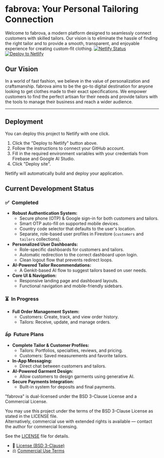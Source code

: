 <!-- ─────────────────────────────────────────────────────────────────────────────
   fabrova— Copyright (c) 2025 Ashish Vasant Yesale (ashishyesale007@gmail.com)
   SPDX-License-Identifier: BSD-3-Clause OR Proprietary
   fabrova is dual-licensed under the BSD 3-Clause License and a Commercial License.
   - 📜 [License (BSD 3-Clause)](https://github.com/AshishYesale7/Stitcher/LICENSE)
- ⚖️ [Commercial Use Terms](https://github.com/AshishYesale7/Stitcher/COMMERCIAL_TERMS.md)
  
   This file is part of the "fabrova" Project.
  
   ─────────────────────────────────────────────────────────────────────────────
   Licensing:
   -----------
  
  
     Licensed under the BSD 3-Clause License or a Commercial License.          
     You may use this file under the terms of either license as specified in: 
  
        - BSD 3-Clause License (see ./LICENSE)                           
        - Commercial License (see ./COMMERCIAL_TERMS.md or contact legal@your.org)  
  
     Redistribution and use in source and binary forms, with or without       
     modification, are permitted under the BSD license provided that the      
     following conditions are met:                                            
  
       * Redistributions of source code must retain the above copyright       
         notice, this list of conditions and the following disclaimer.       
       * Redistributions in binary form must reproduce the above copyright    
         notice, this list of conditions and the following disclaimer in the  
         documentation and/or other materials provided with the distribution. 
       * Neither the name of the project nor the names of its contributors    
         may be used to endorse or promote products derived from this         
         software without specific prior written permission.                  
  
     THIS SOFTWARE IS PROVIDED BY THE COPYRIGHT HOLDERS AND CONTRIBUTORS "AS  
     IS" AND ANY EXPRESS OR IMPLIED WARRANTIES, INCLUDING, BUT NOT LIMITED    
     TO, THE IMPLIED WARRANTIES OF MERCHANTABILITY AND FITNESS FOR A          
     PARTICULAR PURPOSE ARE DISCLAIMED. IN NO EVENT SHALL THE COPYRIGHT OWNER 
     OR CONTRIBUTORS BE LIABLE FOR ANY DIRECT, INDIRECT, INCIDENTAL, SPECIAL, 
     EXEMPLARY, OR CONSEQUENTIAL DAMAGES (INCLUDING, BUT NOT LIMITED TO,      
     PROCUREMENT OF SUBSTITUTE GOODS OR SERVICES; LOSS OF USE, DATA, OR       
     PROFITS; OR BUSINESS INTERRUPTION) HOWEVER CAUSED AND ON ANY THEORY OF   
   LIABILITY, WHETHER IN CONTRACT, STRICT LIABILITY, OR TORT (INCLUDING     
     NEGLIGENCE OR OTHERWISE) ARISING IN ANY WAY OUT OF THE USE OF THIS       
     SOFTWARE, EVEN IF ADVISED OF THE POSSIBILITY OF SUCH DAMAGE.  
  
   By using this software, you agree to be bound by the terms of either license.
  
   Alternatively, commercial use with extended rights is available — contact the author for commercial licensing.
  
   ─────────────────────────────────────────────────────────────────────────────
   Contributor Guidelines:
   ------------------------
   Contributions are welcome under the terms of the Developer Certificate of Origin (DCO).
   All contributors must certify that they have the right to submit the code and agree to
   release it under the above license terms.
  
   Contributions must:
     - Be original or appropriately attributed
     - Include clear documentation and test cases where applicable
     - Respect the coding and security guidelines defined in CONTRIBUTING.md
  
   ─────────────────────────────────────────────────────────────────────────────
   Terms of Use and Disclaimer:
   -----------------------------
   This software is provided "as is", without any express or implied warranty.
   In no event shall the authors, contributors, or copyright holders
   be held liable for any damages arising from the use of this software.
  
   Use of this software in critical systems (e.g., medical, nuclear, safety)
   is entirely at your own risk unless specifically licensed for such purposes.
  
   ─────────────────────────────────────────────────────────────────────────────
-->
 

# fabrova: Your Personal Tailoring Connection

Welcome to fabrova, a modern platform designed to seamlessly connect customers with skilled tailors. Our vision is to eliminate the hassle of finding the right tailor and to provide a smooth, transparent, and enjoyable experience for creating custom-fit clothing.
[![Netlify Status](https://api.netlify.com/api/v1/badges/961b94d7-0974-4510-87fa-c73863fc63a1/deploy-status)](https://app.netlify.com/sites/fabrova-ai/deploys)
[![Deploy to Netlify](https://www.netlify.com/img/deploy/button.svg)](https://app.netlify.com/start/deploy?repository=https://github.com/AshishYesale7/fabrova&env=NEXT_PUBLIC_FIREBASE_API_KEY,NEXT_PUBLIC_FIREBASE_AUTH_DOMAIN,NEXT_PUBLIC_FIREBASE_PROJECT_ID,NEXT_PUBLIC_FIREBASE_STORAGE_BUCKET,NEXT_PUBLIC_FIREBASE_MESSAGING_SENDER_ID,NEXT_PUBLIC_FIREBASE_APP_ID,GEMINI_API_KEY)

## Our Vision

In a world of fast fashion, we believe in the value of personalization and craftsmanship. fabrova aims to be the go-to digital destination for anyone looking to get clothes made to their exact specifications. We empower customers to find the perfect artisan for their needs and provide tailors with the tools to manage their business and reach a wider audience.

---

## Deployment

You can deploy this project to Netlify with one click.

1.  Click the "Deploy to Netlify" button above.
2.  Follow the instructions to connect your GitHub account.
3.  Fill in the required environment variables with your credentials from Firebase and Google AI Studio.
4.  Click "Deploy site".

Netlify will automatically build and deploy your application.

## Current Development Status

### ✅&nbsp; Completed

-   **Robust Authentication System:**
    -   Secure phone (OTP) & Google sign-in for both customers and tailors.
    -   Smart OTP auto-fill on supported mobile devices.
    -   Country code selector that defaults to the user's location.
    -   Separate, role-based user profiles in Firestore (`customers` and `tailors` collections).
-   **Personalized User Dashboards:**
    -   Role-specific dashboards for customers and tailors.
    -   Automatic redirection to the correct dashboard upon login.
    -   Clean logout flow that prevents redirect loops.
-   **AI-Powered Tailor Recommendations:**
    -   A Genkit-based AI flow to suggest tailors based on user needs.
-   **Core UI & Navigation:**
    -   Responsive landing page and dashboard layouts.
    -   Functional navigation and mobile-friendly sidebars.

### ⏳&nbsp; In Progress

-   **Full Order Management System:**
    -   Customers: Create, track, and view order history.
    -   Tailors: Receive, update, and manage orders.

### ấp  Future Plans

-   **Complete Tailor & Customer Profiles:**
    -   Tailors: Portfolios, specialties, reviews, and pricing.
    -   Customers: Saved measurements and favorite tailors.
-   **In-App Messaging:**
    -   Direct chat between customers and tailors.
-   **AI-Powered Garment Design:**
    -   Allow customers to design garments using generative AI.
-   **Secure Payments Integration:**
    -   Built-in system for deposits and final payments.


"fabrova" is dual-licensed under the BSD 3-Clause License and a Commercial License.

You may use this project under the terms of the BSD 3-Clause License as stated in the LICENSE file.  
Alternatively, commercial use with extended rights is available — contact the author for commercial licensing.

See the [LICENSE](./LICENSE) file for details.

- 📜 [License (BSD 3-Clause)](./LICENSE)
- ⚖️ [Commercial Use Terms](./COMMERCIAL_TERMS.md)
